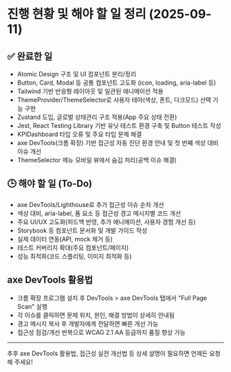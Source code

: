 # 진행 현황 및 해야 할 일 정리 (2025-09-11)

## ✅ 완료한 일

- Atomic Design 구조 및 UI 컴포넌트 분리/정리
- Button, Card, Modal 등 공통 컴포넌트 고도화 (icon, loading, aria-label 등)
- Tailwind 기반 반응형 레이아웃 및 일관된 애니메이션 적용
- ThemeProvider/ThemeSelector로 사용자 테마(색상, 폰트, 다크모드) 선택 기능 구현
- Zustand 도입, 글로벌 상태관리 구조 적용(App 주요 상태 전환)
- Jest, React Testing Library 기반 유닛 테스트 환경 구축 및 Button 테스트 작성
- KPIDashboard 타입 오류 및 주요 타입 문제 해결
- axe DevTools(크롬 확장) 기반 접근성 자동 진단 환경 안내 및 첫 번째 색상 대비 이슈 개선
- ThemeSelector 메뉴 모바일 뷰에서 숨김 처리(공백 이슈 해결)

## 🕒 해야 할 일 (To-Do)

- axe DevTools/Lighthouse로 추가 접근성 이슈 순차 개선
- 색상 대비, aria-label, 폼 요소 등 접근성 경고 메시지별 코드 개선
- 주요 UI/UX 고도화(피드백 반영, 추가 애니메이션, 사용자 경험 개선 등)
- Storybook 등 컴포넌트 문서화 및 개발 가이드 작성
- 실제 데이터 연동(API, mock 제거 등)
- 테스트 커버리지 확대(주요 컴포넌트/페이지)
- 성능 최적화(코드 스플리팅, 이미지 최적화 등)

## axe DevTools 활용법
- 크롬 확장 프로그램 설치 후 DevTools > axe DevTools 탭에서 "Full Page Scan" 실행
- 각 이슈를 클릭하면 문제 위치, 원인, 해결 방법이 상세히 안내됨
- 경고 메시지 복사 후 개발자에게 전달하면 빠른 개선 가능
- 접근성 점검/개선 반복으로 WCAG 2.1 AA 등급까지 품질 향상 가능

---

추후 axe DevTools 활용법, 접근성 실전 개선법 등 상세 설명이 필요하면 언제든 요청해 주세요!
